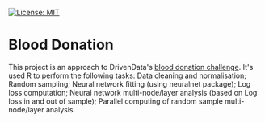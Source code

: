 [![License: MIT](https://img.shields.io/badge/License-MIT-yellow.svg)](./LICENSE)
# Blood Donation
This project is an approach to DrivenData's [blood donation challenge](https://www.drivendata.org/competitions/2/warm-up-predict-blood-donations/). It's used R to perform the following tasks: Data cleaning and normalisation; Random sampling; Neural network fitting (using neuralnet package); Log loss computation; Neural network multi-node/layer analysis (based on Log loss in and out of sample); Parallel computing of random sample multi-node/layer analysis. 
